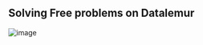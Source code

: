## Solving Free problems on Datalemur

![image](https://github.com/user-attachments/assets/be643e0d-edc7-4922-8118-abb54a330e18)
